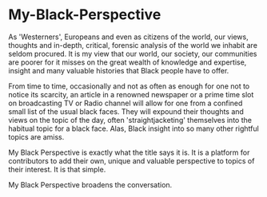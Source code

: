 # My-Black-Perspective

As 'Westerners', Europeans and even as citizens of the world, our views, thoughts and in-depth, critical, forensic analysis of the world we inhabit are seldom procured. It is my view that our world, our society, our communities are poorer for it misses on the great wealth of knowledge and expertise, insight and many valuable histories that Black people have to offer. 

From time to time, occasionally and not as often as enough for one not to notice its scarcity, an article in a renowned newspaper or a prime time slot on broadcasting TV or Radio channel will allow for one from a confined small list of the usual black faces. They will expound their thoughts and views on the topic of the day, often 'straightjacketing' themselves into the habitual topic for a black face. Alas, Black insight into so many other rightful topics are amiss.

My Black Perspective is exactly what the title says it is. It is a platform for contributors to add their own, unique and valuable perspective to topics of their interest. It is that simple. 

My Black Perspective broadens the conversation. 
